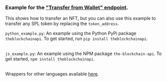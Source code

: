 ### Example for the <a href="https://docs.theblockchainapi.com/#operation/solanaTransfer">"Transfer from Wallet" endpoint</a>.

This shows how to transfer an NFT, but you can also use this example to transfer any SPL token by replacing the `token_address`.

`python_example.py`: An example using the Python PyPi package `theblockchainapi`. To get started, run `pip install theblockchainapi`.<br/><br/>

`js_example.py`: An example using the NPM package `the-blockchain-api`. To get started, `npm install theblockchainapi`.<br/><br/>

Wrappers for other languages available <a href="https://github.com/BL0CK-X/theblockchainapi-wrappers">here</a>.